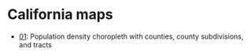 # California maps

* [01](01): Population density choropleth with counties, county subdivisions,
and tracts
